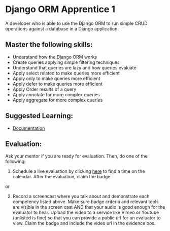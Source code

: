 # Django ORM Apprentice 1

A developer who is able to use the Django ORM to run simple CRUD operations against a database in a Django application.

## Master the following skills:

* Understand how the Django ORM works
* Create queries applying simple filtering techniques
* Understand that queries are lazy and how queries evaluate
* Apply select related to make queries more efficient
* Apply only to make queries more efficient
* Apply defer to make queries more efficient
* Apply Order results of a query
* Apply annotate for more complex queries
* Apply aggregate for more complex queries

## Suggested Learning:

* [Documentation](https://docs.djangoproject.com/en/3.1/topics/db/)

## Evaluation:

Ask your mentor if you are ready for evaluation. Then, do one of the following:

1. Schedule a live evaluation by clicking [here](http://evals.codex.academy) to find a time on the calendar. After the evaluation, claim the badge.

or

2. Record a screencast where you talk about and demonstrate each competency listed above. Make sure badge criteria and relevant tools are visible in the screen cast AND that your audio is good enough for the evaluator to hear. Upload the video to a service like Vimeo or Youtube (unlisted is fine) so that you can provide a public url for an evaluator to view. Claim the badge and include the video url in the evidence box.
